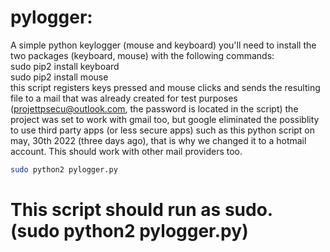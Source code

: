 # pylogger:
A simple python keylogger (mouse and keyboard)
you'll need to install the two packages (keyboard, mouse) with the following commands: <br />
sudo pip2 install keyboard <br />
sudo pip2 install mouse <br />
this script registers keys pressed and mouse clicks and sends the resulting file to a mail that was already created for test purposes (projettpsecu@outlook.com, the password is located in the script)
the project was set to work with gmail too, but google eliminated the possiblity to use third party apps (or less secure apps) such as this python script on may, 30th 2022 (three days ago), that is why we changed it to a hotmail account. This should work with other mail providers too.
```bash
sudo python2 pylogger.py
```
# This script should run as sudo. (sudo python2 pylogger.py)

